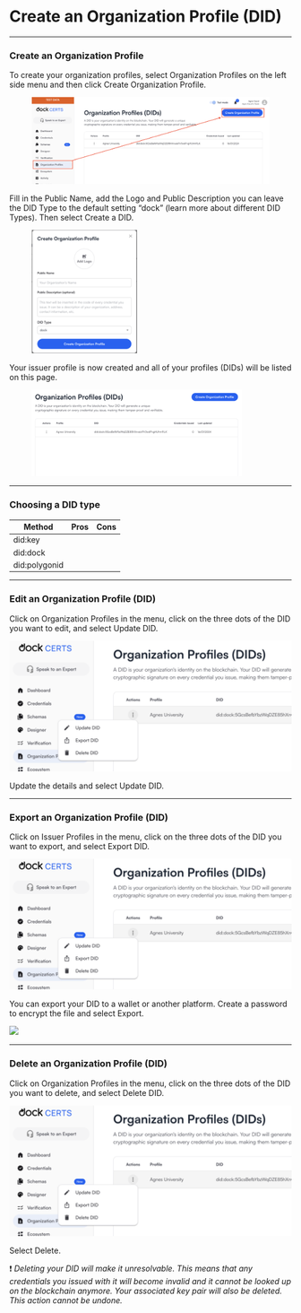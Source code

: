 # Create an Organization Profile (DID)

***

### Create an Organization Profile <a href="#h_95e2ff9378" id="h_95e2ff9378"></a>

To create your organization profiles, select Organization Profiles on the left side menu and then click Create Organization Profile.

<div align="left">

<figure><img src="../.gitbook/assets/Screenshot 2024-01-19 at 14.11.19.png" alt="" width="563"><figcaption></figcaption></figure>

</div>

Fill in the Public Name, add the Logo and Public Description you can leave the DID Type to the default setting “dock” (learn more about different DID Types). Then select Create a DID.

<div align="left">

<figure><img src="../.gitbook/assets/Screenshot 2024-01-19 at 14.13.24.png" alt="" width="188"><figcaption></figcaption></figure>

</div>

Your issuer profile is now created and all of your profiles (DIDs) will be listed on this page.

<div align="left">

<figure><img src="../.gitbook/assets/Screenshot 2024-01-19 at 14.36.06.png" alt="" width="375"><figcaption></figcaption></figure>

</div>

***

### Choosing a DID type



| Method        | Pros | Cons |
| ------------- | ---- | ---- |
| did:key       |      |      |
| did:dock      |      |      |
| did:polygonid |      |      |

***

### Edit an Organization Profile (DID) <a href="#h_c1052e8bf2" id="h_c1052e8bf2"></a>

Click on Organization Profiles in the menu, click on the three dots of the DID you want to edit, and select Update DID.

![](<../.gitbook/assets/Screenshot 2024-01-19 at 14.38.28.png>)

Update the details and select Update DID.

***

### Export an Organization Profile (DID) <a href="#h_157926b249" id="h_157926b249"></a>

Click on Issuer Profiles in the menu, click on the three dots of the DID you want to export, and select Export DID.

![](<../.gitbook/assets/Screenshot 2024-01-19 at 14.38.28.png>)

You can export your DID to a wallet or another platform. Create a password to encrypt the file and select Export.

![](https://downloads.intercomcdn.com/i/o/797658873/66234318d10e677cec479706/Screenshot+2023-08-01+at+14.37.22.png)

***

### Delete an Organization Profile (DID) <a href="#h_88118e48bc" id="h_88118e48bc"></a>

Click on Organization Profiles in the menu, click on the three dots of the DID you want to delete, and select Delete DID.

![](<../.gitbook/assets/Screenshot 2024-01-19 at 14.38.28.png>)

Select Delete.

:exclamation: _Deleting your DID will make it unresolvable. This means that any credentials you issued with it will become invalid and it cannot be looked up on the blockchain anymore. Your associated key pair will also be deleted. This action cannot be undone._
